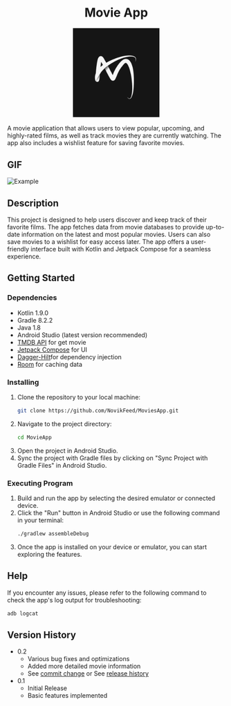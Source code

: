 
<div align="center">
    <h1>Movie App</h1>
    <img src="app/src/main/res/drawable/logo.png" alt="Logo" width="200"/>
</div>

A movie application that allows users to view popular, upcoming, and highly-rated films, as well as track movies they are currently watching. The app also includes a wishlist feature for saving favorite movies.

## GIF
![Example](/app/src/main/res/drawable/gif.gif)

## Description

This project is designed to help users discover and keep track of their favorite films. The app fetches data from movie databases to provide up-to-date information on the latest and most popular movies. Users can also save movies to a wishlist for easy access later. The app offers a user-friendly interface built with Kotlin and Jetpack Compose for a seamless experience.

## Getting Started

### Dependencies

* Kotlin 1.9.0
* Gradle 8.2.2
* Java 1.8
* Android Studio (latest version recommended)
* [TMDB API](https://developer.themoviedb.org/docs/getting-started) for get movie
* [Jetpack Compose](https://developer.android.com/jetpack/compose) for UI
* [Dagger-Hilt](https://dagger.dev/hilt/)for dependency injection
* [Room](https://developer.android.com/training/data-storage/room) for caching data

### Installing

1. Clone the repository to your local machine:
   ```bash
   git clone https://github.com/NovikFeed/MoviesApp.git
   ```
2. Navigate to the project directory:
   ```bash
   cd MovieApp
   ```
3. Open the project in Android Studio.
4. Sync the project with Gradle files by clicking on "Sync Project with Gradle Files" in Android Studio.

### Executing Program

1. Build and run the app by selecting the desired emulator or connected device.
2. Click the "Run" button in Android Studio or use the following command in your terminal:
   ```bash
   ./gradlew assembleDebug
   ```
3. Once the app is installed on your device or emulator, you can start exploring the features.

## Help

If you encounter any issues, please refer to the following command to check the app's log output for troubleshooting:
```bash
adb logcat
```

## Version History

* 0.2
    * Various bug fixes and optimizations
    * Added more detailed movie information
    * See [commit change](https://github.com/NovikFeed/MoviesApp/commits/develop) or See [release history](https://github.com/NovikFeed/MoviesApp/commits/)
* 0.1
    * Initial Release
    * Basic features implemented

